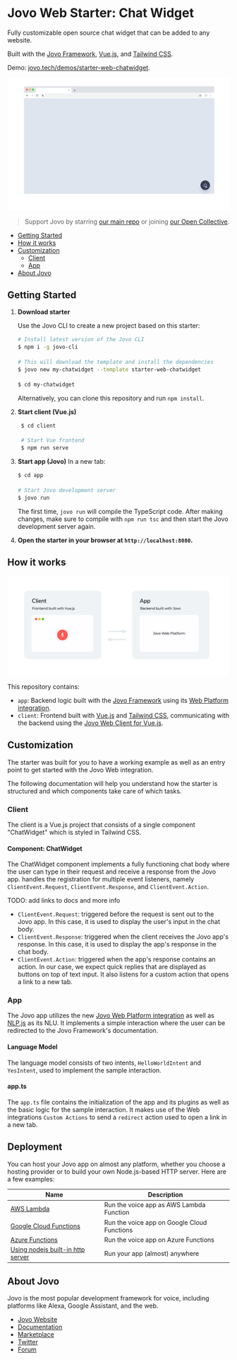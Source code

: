 # Jovo Web Starter: Chat Widget

Fully customizable open source chat widget that can be added to any website.

Built with the [Jovo Framework](https://github.com/jovotech/jovo-framework), [Vue.js](https://github.com/vuejs/vue), and [Tailwind CSS](https://github.com/tailwindlabs/tailwindcss).

Demo: [jovo.tech/demos/starter-web-chatwidget](https://www.jovo.tech/demos/starter-web-chatwidget/).

![Jovo Chat Widget](./img/starter-web-chatwidget.gif)

> Support Jovo by starring [our main repo](https://github.com/jovotech/jovo-framework) or joining [our Open Collective](https://opencollective.com/jovo-framework).

- [Getting Started](#getting-started)
- [How it works](#how-it-works)
- [Customization](#customization)
  - [Client](#client)
  - [App](#app)
- [About Jovo](#about-jovo)

## Getting Started

1.  **Download starter**

    Use the Jovo CLI to create a new project based on this starter:

    ```sh
    # Install latest version of the Jovo CLI
    $ npm i -g jovo-cli

    # This will download the template and install the dependencies
    $ jovo new my-chatwidget --template starter-web-chatwidget

    $ cd my-chatwidget
    ```

    Alternatively, you can clone this repository and run `npm install`.

2.  **Start client (Vue.js)**

    ```sh
     $ cd client

     # Start Vue frontend
     $ npm run serve
    ```

3.  **Start app (Jovo)**
    In a new tab:

    ```sh
    $ cd app

    # Start Jovo development server
    $ jovo run
    ```

    The first time, `jovo run` will compile the TypeScript code. After making changes, make sure to compile with `npm run tsc` and then start the Jovo development server again.

4.  **Open the starter in your browser at `http://localhost:8080`.**

## How it works

![Jovo Web Client to App](img/jovo-web-client-to-app.png)

This repository contains:

- `app`: Backend logic built with the [Jovo Framework](https://github.com/jovotech/jovo-framework) using its [Web Platform integration](https://github.com/jovotech/jovo-framework/tree/master/jovo-platforms/jovo-platform-web).
- `client`: Frontend built with [Vue.js](https://vuejs.org/) and [Tailwind CSS](https://tailwindcss.com/), communicating with the backend using the [Jovo Web Client for Vue.js](https://github.com/jovotech/jovo-framework/tree/master/jovo-clients/jovo-client-web-vue).

## Customization

The starter was built for you to have a working example as well as an entry point to get started with the Jovo Web integration.

The following documentation will help you understand how the starter is structured and which components take care of which tasks.

### Client

The client is a Vue.js project that consists of a single component "ChatWidget" which is styled in Tailwind CSS.

#### Component: ChatWidget

The ChatWidget component implements a fully functioning chat body where the user can type in their request and receive a response from the Jovo app. handles the registration for multiple event listeners, namely `ClientEvent.Request`, `ClientEvent.Response`, and `ClientEvent.Action`.

TODO: add links to docs and more info

- `ClientEvent.Request`: triggered before the request is sent out to the Jovo app. In this case, it is used to display the user's input in the chat body.
- `ClientEvent.Response`: triggered when the client receives the Jovo app's response. In this case, it is used to display the app's response in the chat body.
- `ClientEvent.Action`: triggered when the app's response contains an action. In our case, we expect quick replies that are displayed as buttons on top of text input. It also listens for a custom action that opens a link to a new tab.

### App

The Jovo app utilizes the new [Jovo Web Platform integration](http://jovo.tech/marketplace/jovo-platform-web) as well as [NLP.js](https://www.jovo.tech/marketplace/jovo-nlu-nlpjs) as its NLU. It implements a simple interaction where the user can be redirected to the Jovo Framework's documentation.

#### Language Model

The language model consists of two intents, `HelloWorldIntent` and `YesIntent`, used to implement the sample interaction.

#### app.ts

The `app.ts` file contains the initialization of the app and its plugins as well as the basic logic for the sample interaction. It makes use of the Web integrations `Custom Actions` to send a `redirect` action used to open a link in a new tab.

## Deployment

You can host your Jovo app on almost any platform, whether you choose a hosting provider or to build your own Node.js-based HTTP server. Here are a few examples:

| Name                                                                                                                                                                                                                     | Description                                 |
| ------------------------------------------------------------------------------------------------------------------------------------------------------------------------------------------------------------------------ | ------------------------------------------- |
| [AWS Lambda](https://github.com/jovotech/jovo-framework/blob/master/docs/configuration/hosting/aws-lambda.md './https://www.jovo.tech/docs/hosting/aws-lambda')                                                          | Run the voice app as AWS Lambda Function    |
| [Google Cloud Functions](https://github.com/jovotech/jovo-framework/blob/master/docs/configuration/hosting/google-cloud-functions.md 'https://www.jovo.tech/docs/hosting/google-cloud-functions/google-cloud-functions') | Run the voice app on Google Cloud Functions |
| [Azure Functions](https://github.com/jovotech/jovo-framework/blob/master/docs/configuration/hosting/azure-functions.md 'https://www.jovo.tech/docs/hosting/azure-functions')                                             | Run the voice app on Azure Functions        |
| [Using nodejs built-in http server](https://github.com/jovotech/jovo-framework/blob/master/docs/configuration/hosting/http-host.md 'https://www.jovo.tech/docs/hosting/http-host')                                       | Run your app (almost) anywhere              |

## About Jovo

Jovo is the most popular development framework for voice, including platforms like Alexa, Google Assistant, and the web.

- [Jovo Website](https://jovo.tech/)
- [Documentation](https://jovo.tech/docs/)
- [Marketplace](https://www.jovo.tech/marketplace/)
- [Twitter](https://twitter.com/jovotech/)
- [Forum](https://community.jovo.tech/)

